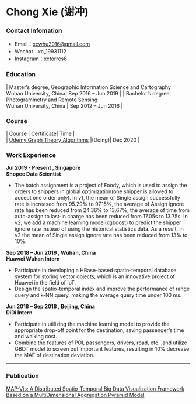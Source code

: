 # Chong Xie (谢冲)

### Contact Infomation

- Email：xcwhu2016@gmail.com 
- Wechat：xc_19931112
- Instagram：xctorres8


### Education

| Master’s degree, Geographic Information Science and Cartography<br>Wuhan University, China| Sep 2016 – Jun 2019 |
| Bachelor’s degree, Photogrammetry and Remote Sensing <br>Wuhan University, China | Sep 2012 – Jun 2016 |


### Course  

| Course | Certificate| Time |  
| [Udemy  Graph Theory Algorithms](https://www.udemy.com/course/graph-theory-algorithms/) |(Doing)| Dec 2020 |


### Work Experience
**Jul 2019 - Present , Singapore**  
**Shopee Data Scientist**
- The batch assignment is a project of Foody, which is used to assign the orders to shippers in global optimization(one shipper is allowed to accept one order only). In v1, the mean of Single assign successfully rate is increased from 95.29% to 97.15%, the average of Assign ignore rate has been reduced from 24.36% to 13.67%, the average of time from auto-assign to last-in charge has been reduced from 17.05s to 13.75s. In v2, we add a machine learning model(xgboost) to predict the shipper ignore rate instead of using the historical statistics data. As a result, in v2 the mean of Single assign ignore rate has been reduced from 13% to 10%.


**Sep 2018 – Jun 2019 , Wuhan, China**  
**Huawei Wuhan   Intern**
- Participate in developing a HBase-based spatio-temporal database system for storing vector objects, which is an innovative project of Huawei in the field of IoT.  
- Design the spatio-temporal index and improve the performance of range query and k-NN query, making the average query time under 100 ms.  

**Jun 2018 – Sep 2018 , Beijing, China**  
**DiDi   Intern**
- Participate in utilizing the machine learning model to provide the appropriate drop-off point for the destination, saving passenger’s time and walking cost.
- Combine the features of POI, passengers, drivers, road, etc. ,and utilize GBDT model to screen out important features, resulting in 10% decrease the MAE of destination deviation.

---

### Publication  

[MAP-Vis: A Distributed Spatio-Temporal Big Data Visualization Framework Based on a MultiDimensional Aggregation Pyramid Model](https://www.mdpi.com/2076-3417/10/2/598/htm)

